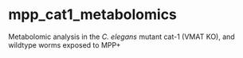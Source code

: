 # mpp_cat1_metabolomics
Metabolomic analysis in the *C. elegans* mutant cat-1 (VMAT KO), and wildtype worms exposed to MPP+
